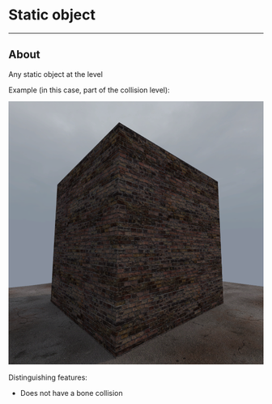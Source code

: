 # Static object

___

## About

Any static object at the level

Example (in this case, part of the collision level):

![example centered](../images/static_object.png)

Distinguishing features:

- Does not have a bone collision
